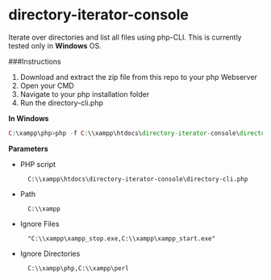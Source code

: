 # directory-iterator-console
Iterate over directories and list all files using php-CLI. This is currently tested only in **Windows** OS.

###Instructions
1. Download and extract the zip file from this repo to your php Webserver
2. Open your CMD
3. Navigate to your php installation folder
4. Run the directory-cli.php    

**In Windows**
```php
C:\xampp\php>php -f C:\\xampp\htdocs\directory-iterator-console\directory-cli.php C:\\xampp "C:\\xampp\xampp_stop.exe,C:\\xampp\xampp_start.exe" "C:\\xampp\php,C:\\xampp\perl"
```

**Parameters**   
* PHP script  

    	C:\\xampp\htdocs\directory-iterator-console\directory-cli.php

* Path

    	C:\\xampp  


* Ignore Files

    	"C:\\xampp\xampp_stop.exe,C:\\xampp\xampp_start.exe"


* Ignore Directories

    	C:\\xampp\php,C:\\xampp\perl


